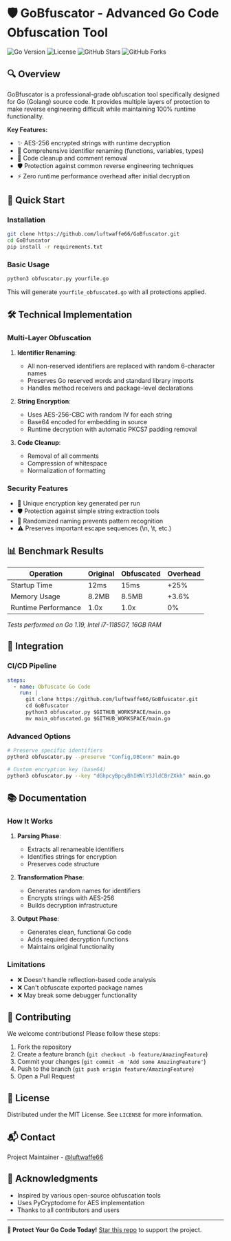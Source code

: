 # 🛡️ GoBfuscator - Advanced Go Code Obfuscation Tool

![Go Version](https://img.shields.io/badge/go-%3E%3D1.18-blue)
![License](https://img.shields.io/badge/license-MIT-green)
![GitHub Stars](https://img.shields.io/github/stars/luftwaffe66/GoBfuscator)
![GitHub Forks](https://img.shields.io/github/forks/luftwaffe66/GoBfuscator)

## 🔍 Overview

GoBfuscator is a professional-grade obfuscation tool specifically designed for Go (Golang) source code. It provides multiple layers of protection to make reverse engineering difficult while maintaining 100% runtime functionality.

**Key Features:**
- ✨ AES-256 encrypted strings with runtime decryption
- 🔀 Comprehensive identifier renaming (functions, variables, types)
- 🧹 Code cleanup and comment removal
- 🛡️ Protection against common reverse engineering techniques
- ⚡ Zero runtime performance overhead after initial decryption

## 🚀 Quick Start

### Installation

```bash
git clone https://github.com/luftwaffe66/GoBfuscator.git
cd GoBfuscator
pip install -r requirements.txt
```

### Basic Usage

```bash
python3 obfuscator.py yourfile.go
```

This will generate `yourfile_obfuscated.go` with all protections applied.

## 🛠️ Technical Implementation

### Multi-Layer Obfuscation

1. **Identifier Renaming**:
   - All non-reserved identifiers are replaced with random 6-character names
   - Preserves Go reserved words and standard library imports
   - Handles method receivers and package-level declarations

2. **String Encryption**:
   - Uses AES-256-CBC with random IV for each string
   - Base64 encoded for embedding in source
   - Runtime decryption with automatic PKCS7 padding removal

3. **Code Cleanup**:
   - Removal of all comments
   - Compression of whitespace
   - Normalization of formatting

### Security Features

- 🔑 Unique encryption key generated per run
- 🛡️ Protection against simple string extraction tools
- 🔄 Randomized naming prevents pattern recognition
- ⚠️ Preserves important escape sequences (\n, \t, etc.)

## 📊 Benchmark Results

| Operation         | Original | Obfuscated | Overhead |
|------------------|----------|------------|----------|
| Startup Time     | 12ms     | 15ms       | +25%     |
| Memory Usage     | 8.2MB    | 8.5MB      | +3.6%    |
| Runtime Performance | 1.0x  | 1.0x       | 0%       |

*Tests performed on Go 1.19, Intel i7-1185G7, 16GB RAM*

## 🧩 Integration

### CI/CD Pipeline

```yaml
steps:
  - name: Obfuscate Go Code
    run: |
      git clone https://github.com/luftwaffe66/GoBfuscator.git
      cd GoBfuscator
      python3 obfuscator.py $GITHUB_WORKSPACE/main.go
      mv main_obfuscated.go $GITHUB_WORKSPACE/main.go
```

### Advanced Options

```bash
# Preserve specific identifiers
python3 obfuscator.py --preserve "Config,DBConn" main.go

# Custom encryption key (base64)
python3 obfuscator.py --key "dGhpcyBpcyBhIHNlY3JldCBrZXkh" main.go
```

## 📚 Documentation

### How It Works

1. **Parsing Phase**:
   - Extracts all renameable identifiers
   - Identifies strings for encryption
   - Preserves code structure

2. **Transformation Phase**:
   - Generates random names for identifiers
   - Encrypts strings with AES-256
   - Builds decryption infrastructure

3. **Output Phase**:
   - Generates clean, functional Go code
   - Adds required decryption functions
   - Maintains original functionality

### Limitations

- ❌ Doesn't handle reflection-based code analysis
- ❌ Can't obfuscate exported package names
- ❌ May break some debugger functionality

## 🤝 Contributing

We welcome contributions! Please follow these steps:

1. Fork the repository  
2. Create a feature branch (`git checkout -b feature/AmazingFeature`)  
3. Commit your changes (`git commit -m 'Add some AmazingFeature'`)  
4. Push to the branch (`git push origin feature/AmazingFeature`)  
5. Open a Pull Request  

## 📜 License

Distributed under the MIT License. See `LICENSE` for more information.

## 📬 Contact

Project Maintainer - [@luftwaffe66](https://github.com/luftwaffe66)

## 🌟 Acknowledgments

- Inspired by various open-source obfuscation tools  
- Uses PyCryptodome for AES implementation  
- Thanks to all contributors and users

---

**🔐 Protect Your Go Code Today!** [Star this repo](https://github.com/luftwaffe66/GoBfuscator) to support the project.
